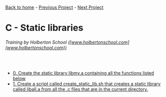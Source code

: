[Back to home](/README.md) - [Previous Project](/recursion/README.md) - [Next Project](/variables_if_else_while/README.md)

# C - Static libraries
###### Training by Holberton School ([www.holbertonschool.com](www.holbertonschool.com))
&nbsp;
- [0. Create the static library libmy.a containing all the functions listed below](main.h)
- [1. Create a script called create_static_lib.sh that creates a static library called liball.a from all the .c files that are in the current directory.](create_static_lib.sh)

